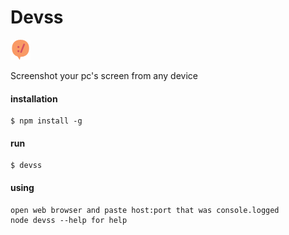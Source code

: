 # Devss
![alt text](web/icon.png)

Screenshot your pc's screen from any device

#### installation
    $ npm install -g
   
#### run
    $ devss

#### using
    open web browser and paste host:port that was console.logged
    node devss --help for help
